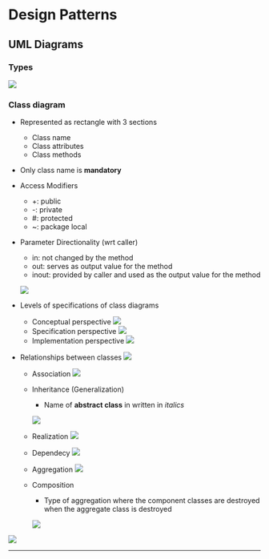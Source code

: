 # Design Patterns

## UML Diagrams

### Types

![](images/1.jpg)

### Class diagram

- Represented as rectangle with 3 sections
  - Class name
  - Class attributes
  - Class methods
- Only class name is **mandatory**
- Access Modifiers
  - +: public
  - -: private
  - #: protected
  - ~: package local
- Parameter Directionality (wrt caller)

  - in: not changed by the method
  - out: serves as output value for the method
  - inout: provided by caller and used as the output value for the method

  ![](images/2.jpg)

- Levels of specifications of class diagrams
  - Conceptual perspective
    ![](images/3.jpg)
  - Specification perspective
    ![](images/4.jpg)
  - Implementation perspective
    ![](images/5.jpg)
- Relationships between classes
  ![](images/6.jpg)

  - Association
    ![](images/7.jpg)
  - Inheritance (Generalization)

    - Name of **abstract class** in written in _italics_

    ![](images/8.jpg)

  - Realization
    ![](images/9.jpg)
  - Dependecy
    ![](images/10.jpg)
  - Aggregation
    ![](images/11.jpg)
  - Composition

    - Type of aggregation where the component classes are destroyed when the aggregate class is destroyed

    ![](images/12.jpg)

![](images/13.jpg)

---

